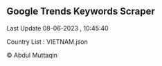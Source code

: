 

## Google Trends Keywords Scraper 
 
Last Update 08-06-2023 , 10:45:40

Country List :
VIETNAM.json



© Abdul Muttaqin 
